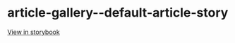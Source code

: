 # article-gallery--default-article-story

[View in storybook](https://raw.githack.com/Independent-Digital-News-and-Media-Ltd/standard-pwamp-sb/PR-684-sb/index.html?path=/story/article-gallery--default-article-story)